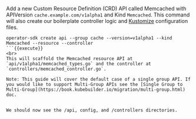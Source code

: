 Add a new Custom Resource Definition (CRD) API called Memcached with APIVersion `cache.example.com/v1alpha1` and Kind `Memcached`. This command will also create our boilerplate controller logic and [Kustomize](https://kustomize.io) configuration files.

```
operator-sdk create api --group cache --version=v1alpha1 --kind Memcached --resource --controller
```{{execute}}
<br>
This will scaffold the Memcached resource API at `api/v1alpha1/memcached_types.go` and the controller at `controllers/memcached_controller.go`.

Note: This guide will cover the default case of a single group API. If you would like to support Multi-Group APIs see the [Single Group to Multi-Group](https://book.kubebuilder.io/migration/multi-group.html) doc.


We should now see the /api, config, and /controllers directories.
